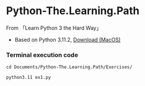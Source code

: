 # Python-The.Learning.Path
From 「Learn Python 3 the Hard Way」

* Based on Python 3.11.2, [Download (MacOS)](https://www.python.org/downloads/release/python-3112/)

### Terminal execution code

`cd Documents/Python-The.Learning.Path/Exercises/`

`python3.11 ex1.py`
